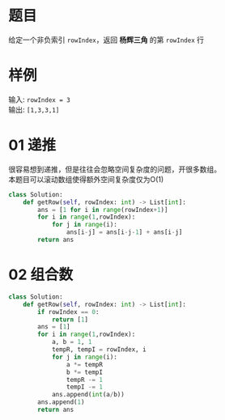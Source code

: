 
# 题目

给定一个非负索引 `rowIndex`，返回 __杨辉三角__ 的第 `rowIndex` 行

# 样例

输入: `rowIndex = 3`  
输出: `[1,3,3,1]`

# 01 递推

很容易想到递推，但是往往会忽略空间复杂度的问题，开很多数组。  
本题目可以滚动数组使得额外空间复杂度仅为O(1)

```python
class Solution:
    def getRow(self, rowIndex: int) -> List[int]:
        ans = [1 for i in range(rowIndex+1)]
        for i in range(1,rowIndex):
            for j in range(i):
                ans[i-j] = ans[i-j-1] + ans[i-j]
        return ans
```

# 02 组合数

```python
class Solution:
    def getRow(self, rowIndex: int) -> List[int]:
        if rowIndex == 0:
            return [1]
        ans = [1]
        for i in range(1,rowIndex):
            a, b = 1, 1
            tempR, tempI = rowIndex, i
            for j in range(i):
                a *= tempR
                b *= tempI
                tempR -= 1
                tempI -= 1
            ans.append(int(a/b))
        ans.append(1)
        return ans
```
